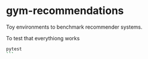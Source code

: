 # gym-recommendations
Toy environments to benchmark recommender systems.

To test that everythiong works

````bash
pytest
```
